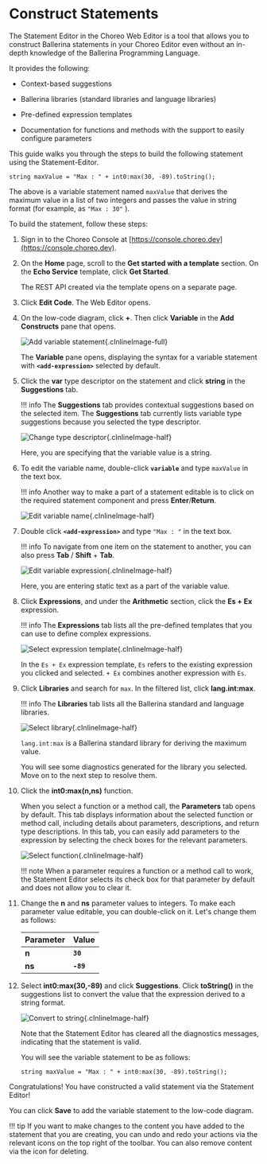 # Construct Statements

The Statement Editor in the Choreo Web Editor is a tool that allows you to construct Ballerina statements in your Choreo Editor even without an in-depth knowledge of the Ballerina Programming Language.

It provides the following:

- Context-based suggestions

- Ballerina libraries (standard libraries and language libraries)

- Pre-defined expression templates

- Documentation for functions and methods with the support to easily configure parameters

This guide walks you through the steps to build the following statement using the Statement-Editor.

```
string maxValue = "Max : " + int0:max(30, -89).toString();
```

The above is a variable statement named `maxValue` that derives the maximum value in a list of two integers and passes the value in string format (for example, as `"Max : 30"` ).

To build the statement, follow these steps:

1. Sign in to the Choreo Console at [https://console.choreo.dev](https://console.choreo.dev).

2. On the **Home** page, scroll to the **Get started with a template** section. On the **Echo Service** template, click **Get Started**.

    The REST API created via the template opens on a separate page.
   
3. Click **Edit Code**. The Web Editor opens.

4. On the low-code diagram, click **+**. Then click **Variable** in the **Add Constructs** pane that opens.

    ![Add variable statement](../assets/img/statement-editor/add-variable-statement.png){.cInlineImage-full}

    The **Variable** pane opens, displaying the syntax for a variable statement with **`<add-expression>`** selected by default.

5. Click the **var** type descriptor on the statement and click **string** in the **Suggestions** tab.

    !!! info
        The **Suggestions** tab provides contextual suggestions based on the selected item. The **Suggestions** tab currently lists variable type suggestions because you selected the type descriptor.    

    ![Change type descriptor](../assets/img/statement-editor/change-type-descriptor.gif){.cInlineImage-half}

    Here, you are specifying that the variable value is a string.

6. To edit the variable name, double-click **`variable`** and type `maxValue` in the text box.

    !!! info
        Another way to make a part of a statement editable is to click on the required statement component and press  **Enter**/**Return**.

    ![Edit variable name](../assets/img/statement-editor/edit-variable-name.gif){.cInlineImage-half}

7. Double click **`<add-expression>`** and type `"Max : "` in the text box.

    !!! info
        To navigate from one item on the statement to another, you can also press **Tab** / **Shift** + **Tab**.

    ![Edit variable expression](../assets/img/statement-editor/edit-variable-expression.gif){.cInlineImage-half}

    Here, you are entering static text as a part of the variable value.

8. Click **Expressions**, and under the **Arithmetic** section, click the **Es + Ex** expression.

    !!! info
        The **Expressions** tab lists all the pre-defined templates that you can use to define complex expressions.

    ![Select expression template](../assets/img/statement-editor/select-expression-template.gif){.cInlineImage-half}

    In the `Es + Ex` expression template, `Es` refers to the existing expression you clicked and selected. `+ Ex` combines another expression with `Es`.

9. Click **Libraries** and search for `max`. In the filtered list, click  **lang.int:max**.

    !!! info
        The **Libraries** tab lists all the Ballerina standard and language libraries.

    ![Select library](../assets/img/statement-editor/select-library.gif){.cInlineImage-half}

    `lang.int:max` is a Ballerina standard library for deriving the maximum value.

     You will see some diagnostics generated for the library you selected. Move on to the next step to resolve them. 

10. Click the **int0:max(n,ns)** function. 

     When you select a function or a method call, the **Parameters** tab opens by default. This tab displays information about the selected function or method call, including details about parameters, descriptions, and return type descriptions. In this tab, you can easily add parameters to the expression by selecting the check boxes for the relevant parameters.

     ![Select function](../assets/img/statement-editor/select-function.gif){.cInlineImage-half}

     !!! note
         When a parameter requires a function or a method call to work, the Statement Editor selects its check box for that parameter by default and does not allow you to clear it.

11. Change the **n** and **ns** parameter values to integers. To make each parameter value editable, you can double-click on it. Let's change them as follows:

     | **Parameter** | **Value** |
     |---------------|-----------|
     | **n**         | **`30`**  |
     | **ns**        | **`-89`** |

12. Select **int0:max(30,-89)** and click **Suggestions**. Click **toString()** in the suggestions list to convert the value that the expression derived to a string format.

     ![Convert to string](../assets/img/statement-editor/convert-to-string.gif){.cInlineImage-half}

     Note that the Statement Editor has cleared all the diagnostics messages, indicating that the statement is valid.

     You will see the variable statement to be as follows:

     ```
     string maxValue = "Max : " + int0:max(30, -89).toString();
     ```
    
Congratulations! You have constructed a valid statement via the Statement Editor!

You can click **Save** to add the variable statement to the low-code diagram.

!!! tip
    If you want to make changes to the content you have added to the statement that you are creating, you can undo and redo your actions via the relevant icons on the top right of the toolbar. You can also remove content via the icon for deleting.


